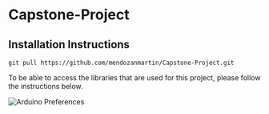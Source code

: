 # Capstone-Project

## Installation Instructions


```cli
git pull https://github.com/mendozanmartin/Capstone-Project.git
```

To be able to access the libraries that are used for this project, please follow the instructions below.

![Arduino Preferences](Capstone-Instruction-Image.png)

